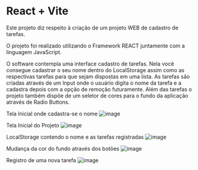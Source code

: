 # React + Vite

Este projeto diz respeito à criação de um projeto WEB de cadastro de tarefas.

O projeto foi realizado utilizando o Framework REACT juntamente com a linguagem JavaScript.

O software contempla uma interface cadastro de tarefas. Nela você consegue cadastrar o seu nome dentro do LocalStorage assim como as respectivas tarefas para que sejam dispostas em uma lista.
As tarefas são criadas através de um Input onde o usuário digita o nome da tarefa e a cadastra depois com a opção de remoção futuramente.
Além das tarefas o projeto também dispõe de um seletor de cores para o fundo da aplicação através de Radio Buttons.


Tela Inicial onde cadastra-se o nome
![image](https://github.com/user-attachments/assets/e815899a-049f-4a0f-b3ed-b816fdcf3447)


Tela Inicial do Projeto
![image](https://github.com/user-attachments/assets/c38032ad-69f1-48c9-b4b4-e0c58fb1caa6)


LocalStorage contendo o nome e as tarefas registradas
![image](https://github.com/user-attachments/assets/2ba48755-7152-4f32-b1f6-6e6a6813f039)


Mudança da cor do fundo através dos botões
![image](https://github.com/user-attachments/assets/af697974-33f9-4677-bad7-016c78e5e5b9)


Registro de uma nova tarefa
![image](https://github.com/user-attachments/assets/1b2efb06-3dc7-4cf1-a63f-65916b35fb35)




